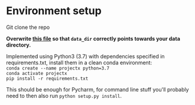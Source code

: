 # Environment setup
Git clone the repo 

**Overwrite [this file](hyperparams_and_args.py) so that ``data_dir`` correctly points towards your data directory.**

Implemented using Python3 (3.7) with dependencies specified in requirements.txt, install them in a clean conda environment: <br>
``conda create --name projectx python=3.7`` <br>
``conda activate projectx`` <br>
``pip install -r requirements.txt``

This should be enough for Pycharm, for command line stuff you'll probably need to then also run
``python setup.py install``.

